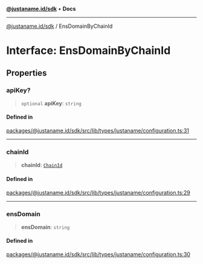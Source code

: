 [**@justaname.id/sdk**](../README.md) • **Docs**

***

[@justaname.id/sdk](../globals.md) / EnsDomainByChainId

# Interface: EnsDomainByChainId

## Properties

### apiKey?

> `optional` **apiKey**: `string`

#### Defined in

[packages/@justaname.id/sdk/src/lib/types/justaname/configuration.ts:31](https://github.com/JustaName-id/JustaName-sdk/blob/577c5c787ef18bf8ddf8b997f021738a0e8ca336/packages/@justaname.id/sdk/src/lib/types/justaname/configuration.ts#L31)

***

### chainId

> **chainId**: [`ChainId`](../type-aliases/ChainId.md)

#### Defined in

[packages/@justaname.id/sdk/src/lib/types/justaname/configuration.ts:29](https://github.com/JustaName-id/JustaName-sdk/blob/577c5c787ef18bf8ddf8b997f021738a0e8ca336/packages/@justaname.id/sdk/src/lib/types/justaname/configuration.ts#L29)

***

### ensDomain

> **ensDomain**: `string`

#### Defined in

[packages/@justaname.id/sdk/src/lib/types/justaname/configuration.ts:30](https://github.com/JustaName-id/JustaName-sdk/blob/577c5c787ef18bf8ddf8b997f021738a0e8ca336/packages/@justaname.id/sdk/src/lib/types/justaname/configuration.ts#L30)
